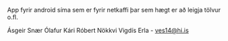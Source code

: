 App fyrir android síma sem er fyrir netkaffi þar sem hægt er að leigja tölvur o.fl.

Ásgeir Snær
Ólafur Kári
Róbert Nökkvi
Vigdís Erla - ves14@hi.is
